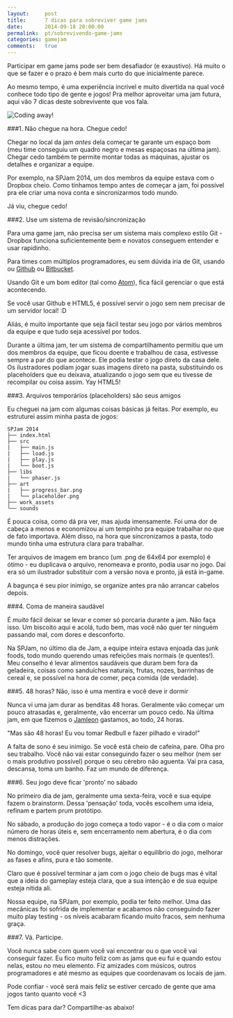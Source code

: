 ```yaml
---
layout:     post
title:      7 dicas para sobreviver game jams
date:       2014-09-18 20:00:00
permalink:  pt/sobrevivendo-game-jams
categories: gamejam
comments:   true
---
```


Participar em game jams pode ser bem desafiador (e exaustivo). Há muito o que se fazer e o prazo é bem mais curto do que inicialmente parece.

Ao mesmo tempo, é uma experiência incrível e muito divertida na qual você conhece todo tipo de gente e jogos! Pra melhor aproveitar uma jam futura, aqui vão 7 dicas deste sobrevivente que vos fala.

![Coding away!]({{site.baseurl}}/assets/computador_mesa.png)

###1. Não chegue na hora. Chegue cedo!

Chegar no local da jam *antes* dela começar te garante um espaço bom (meu time conseguiu um quadro negro e mesas espaçosas na última jam). Chegar cedo também te permite montar todas as máquinas, ajustar os detalhes e organizar a equipe.

Por exemplo, na SPJam 2014, um dos membros da equipe estava com o Dropbox cheio. Como tínhamos tempo antes de começar a jam, foi possível pra ele criar uma nova conta e sincronizarmos todo mundo.

Já viu, chegue cedo!

###2. Use um sistema de revisão/sincronização

Para uma game jam, não precisa ser um sistema mais complexo estilo Git - Dropbox funciona suficientemente bem e novatos conseguem entender e usar rapidinho.

Para times com múltiplos programadores, eu sem dúvida iria de Git, usando ou <a href="http://www.github.com" target="_blank">Github</a> ou <a href="http://www.bitbucket.com" target="_blank">Bitbucket</a>.

Usando Git e um bom editor (tal como [Atom]({{site.baseurl}}/pt/review-editor-atom)), fica fácil gerenciar o que está acontecendo.

Se você usar Github e HTML5, é possível servir o jogo sem nem precisar de um servidor local! :D

Aliás, é muito importante que seja fácil testar seu jogo por vários membros da equipe e que tudo seja acessível por todos.

Durante a última jam, ter um sistema de compartilhamento permitiu que um dos membros da equipe, que ficou doente e trabalhou de casa, estivesse sempre a par do que acontece. Ele podia testar o jogo direto da casa dele. Os ilustradores podiam jogar suas imagens direto na pasta, substituindo os placeholders que eu deixava, atualizando o jogo sem que eu tivesse de recompilar ou coisa assim. Yay HTML5!

###3. Arquivos temporários (placeholders) são seus amigos

Eu cheguei na jam com algumas coisas básicas já feitas. Por exemplo, eu estruturei assim minha pasta de jogos:

    SPJam 2014
    ├── index.html
    ├── src
    |   ├── main.js
    |   ├── load.js
    |   ├── play.js
    |   └── boot.js
    ├── libs
    |   └── phaser.js
    ├── art
    |   ├── progress_bar.png
    |   └── placeholder.png
    ├── work_assets
    └── sounds
    
É pouca coisa, como dá pra ver, mas ajuda imensamente. Foi uma dor de cabeça a menos e economizou aí um tempinho pra equipe trabalhar no que de fato importava. Além disso, na hora que sincronizamos a pasta, todo mundo tinha uma estrutura clara para trabalhar.

Ter arquivos de imagem em branco (um .png de 64x64 por exemplo) é ótimo - eu duplicava o arquivo, renomeava e pronto, podia usar no jogo. Daí era só um ilustrador substituir com a versão nova e pronto, já está in-game.

A bagunça é seu pior inimigo, se organize antes pra não arrancar cabelos depois.

###4. Coma de maneira saudável

É *muito* fácil deixar se levar e comer só porcaria durante a jam. Não faça isso. Um biscoito aqui e acolá, tudo bem, mas você não quer ter ninguém passando mal, com dores e desconforto.

Na SPJam, no último dia de Jam, a equipe inteira estava enjoada das junk foods, todo mundo querendo umas refeições mais normais (e quentes!). Meu conselho é levar alimentos saudáveis que duram bem fora da geladeira, coisas como sanduíches naturais, frutas, nozes, barrinhas de cereal e, se possível na hora de comer, peça comida (de verdade).

###5. 48 horas? Não, isso é uma mentira e você deve ir dormir

Nunca vi uma jam durar as benditas 48 horas. Geralmente vão começar um pouco atrasadas e, geralmente, vão encerrar um pouco cedo. Na última jam, em que fizemos o [Jamleon]({{site.baseurl}}/pt/jogos/jamleon/) gastamos, ao todo, 24 horas.

"Mas são 48 horas! Eu vou tomar Redbull e fazer pilhado e virado!"

A falta de sono é seu inimigo. Se você está cheio de cafeína, pare. Olha pro seu trabalho. Você não vai estar conseguindo fazer o seu melhor (nem ser o mais produtivo possível) porque o seu cérebro não aguenta.
Vai pra casa, descansa, toma um banho. Faz um mundo de diferença.

###6. Seu jogo deve ficar 'pronto' no sábado

No primeiro dia de jam, geralmente uma sexta-feira, você e sua equipe fazem o brainstorm. Dessa 'pensação' toda, vocês escolhem uma ideia, refinam e partem prum protótipo.

No sábado, a produção do jogo começa a todo vapor - é o dia com o maior número de horas úteis e, sem encerramento nem abertura, é o dia com menos distrações.

No domingo, você quer resolver bugs, ajeitar o equilíbrio do jogo, melhorar as fases e afins, pura e tão somente.

Claro que é possível terminar a jam com o jogo cheio de bugs mas é vital que a ideia do gameplay esteja clara, que a sua intenção e de sua equipe esteja nítida ali.

Nossa equipe, na SPJam, por exemplo, podia ter feito melhor. Uma das mecânicas foi sofrida de implementar e acabamos não conseguindo fazer muito play testing - os níveis acabaram ficando muito fracos, sem nenhuma graça.

###7. Vá. Participe.

Você nunca sabe com quem você vai encontrar ou o que você vai conseguir fazer. Eu fico muito feliz com as jams que eu fui e quando estou nelas, estou no meu elemento. Fiz amizades com músicos, outros programadores e até mesmo as equipes que coordenavam os locais de jam.

Pode confiar - você será mais feliz se estiver cercado de gente que ama jogos tanto quanto você <3

Tem dicas para dar? Compartilhe-as abaixo!
